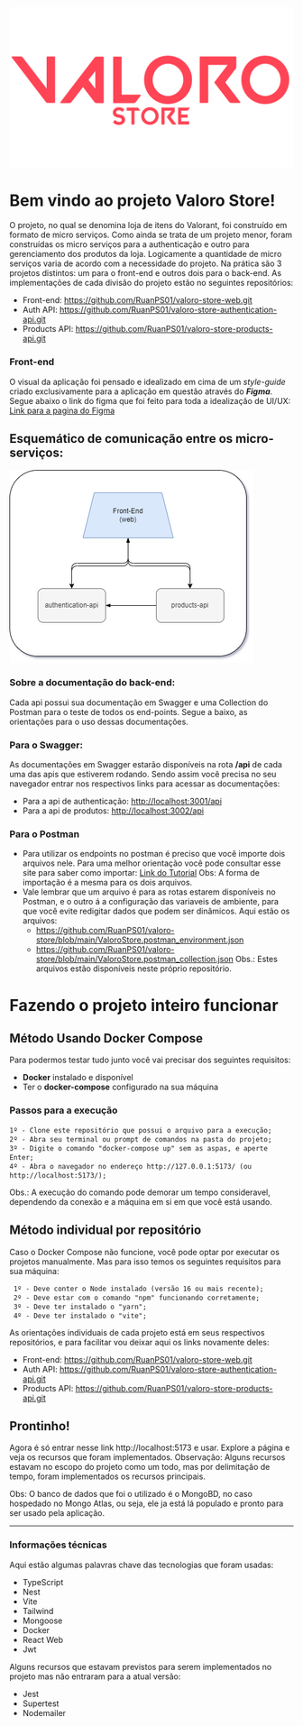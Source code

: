 


﻿![alt text](https://github.com/RuanPS01/valoro-store/blob/main/Red_LogoProject_ValoroStore.png?raw=true)
# Bem vindo ao projeto Valoro Store!

O projeto, no qual se denomina loja de itens do Valorant, foi construído em formato de micro serviços. Como ainda se trata de um projeto menor, foram construídas os micro serviços para a authenticação e outro para gerenciamento dos produtos da loja. Logicamente a quantidade de micro serviços varia de acordo com a necessidade do projeto. Na prática são 3 projetos distintos: um para o front-end e outros dois para o back-end.
As implementações de cada divisão do projeto estão no seguintes repositórios:

- Front-end: https://github.com/RuanPS01/valoro-store-web.git
- Auth API: https://github.com/RuanPS01/valoro-store-authentication-api.git
- Products API: https://github.com/RuanPS01/valoro-store-products-api.git 

### Front-end
O visual da aplicação foi pensado e idealizado em cima de um *style-guide* criado exclusivamente para a aplicação em questão através do ***Figma***. Segue abaixo o link do figma que foi feito para toda a idealização de UI/UX:
[Link para a pagina do Figma](https://www.figma.com/file/kLw9KCJI8WzHRpRXZKttRs/Valoro-Store?node-id=0:1&t=c0bLNwIa13UijQGC-1)
## Esquemático de comunicação entre os micro-serviços:

![alt text](https://github.com/RuanPS01/valoro-store/blob/main/valoro-diagram-micro-services.png?raw=true)
### Sobre a documentação do back-end:
 
Cada api possui sua documentação em Swagger e uma Collection do Postman para o teste de todos os end-points. Segue a baixo, as orientações para o uso dessas documentações.

### Para o Swagger:
 As documentações em Swagger estarão disponíveis na rota **/api** de cada uma das apis que estiverem rodando. Sendo assim você precisa no seu navegador entrar nos respectivos links para acessar as documentações:
 
 - Para a api de authenticação: [http://localhost:3001/api](http://localhost:3001/api) 
 - Para a api de produtos: [http://localhost:3002/api](http://localhost:3002/api) 

### Para o Postman
- Para utilizar os endpoints no postman é preciso que você importe dois arquivos nele. Para uma melhor orientação você pode consultar esse site para saber como importar: [Link do Tutorial](https://nfe.io/docs/documentacao/nota-fiscal-produto-eletronica/importar-colecao-postman/) Obs: A forma de importação é a mesma para os dois arquivos.
- Vale lembrar que um arquivo é para as rotas estarem disponíveis no Postman, e o outro á a configuração das variaveis de ambiente, para que você evite redigitar dados que podem ser dinâmicos. Aqui estão os arquivos:
	- https://github.com/RuanPS01/valoro-store/blob/main/ValoroStore.postman_environment.json
	- https://github.com/RuanPS01/valoro-store/blob/main/ValoroStore.postman_collection.json
	Obs.: Estes arquivos estão disponíveis neste próprio repositório.



# Fazendo o projeto inteiro funcionar

## Método Usando Docker Compose

Para podermos testar tudo junto você vai precisar dos seguintes requisitos:
- **Docker** instalado e disponível
- Ter o **docker-compose** configurado na sua máquina

### Passos para a execução
```
1º - Clone este repositório que possui o arquivo para a execução;
2º - Abra seu terminal ou prompt de comandos na pasta do projeto;
3º - Digite o comando "docker-compose up" sem as aspas, e aperte Enter;
4º - Abra o navegador no endereço http://127.0.0.1:5173/ (ou http://localhost:5173/);
```
Obs.: A execução do comando pode demorar um tempo consideravel, dependendo da conexão e a máquina em si em que você está usando.

## Método individual por repositório
Caso o Docker Compose não funcione, você pode optar por executar os projetos manualmente. Mas para isso temos os seguintes requisitos para sua máquina:

     1º - Deve conter o Node instalado (versão 16 ou mais recente);
     2º - Deve estar com o comando "npm" funcionando corretamente;
     3º - Deve ter instalado o "yarn";
     4º - Deve ter instalado o "vite";

 
As orientações individuais de cada projeto está em seus respectivos repositórios, e para facilitar vou deixar aqui os links novamente deles:

- Front-end: https://github.com/RuanPS01/valoro-store-web.git
- Auth API: https://github.com/RuanPS01/valoro-store-authentication-api.git
- Products API: https://github.com/RuanPS01/valoro-store-products-api.git 

## Prontinho!

Agora é só entrar nesse link http://localhost:5173 e usar.
Explore a página e veja os recursos que foram implementados.
Observação: Alguns recursos estavam no escopo do projeto como um todo, mas por delimitação de tempo, foram implementados os recursos principais.

Obs: O banco de dados que foi o utilizado é o MongoBD, no caso hospedado no Mongo Atlas, ou seja, ele ja está lá populado e pronto para ser usado pela aplicação.


___

### Informações técnicas
Aqui estão algumas palavras chave das tecnologias que foram usadas:
 - TypeScript
 - Nest
 - Vite
 - Tailwind
 - Mongoose
 - Docker
 - React Web
 - Jwt

Alguns recursos que estavam previstos para serem implementados no projeto mas não entraram para a atual versão:
 - Jest
 - Supertest
 - Nodemailer
